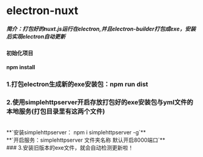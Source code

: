# electron-nuxt
##### 简介：打包好的nuxt.js运行在electron,并且electron-builder打包成exe，安装后实现electron自动更新

#### 初始化项目
**npm install**

### 1.打包electron生成新的exe安装包：npm run dist
### 2.使用simplehttpserver开启存放打包好的exe安装包与yml文件的本地服务(打包目录里有这两个文件)
<br/>
       **`安装simplehttpserver： npm i simplehttpserver -g`**
       <br/>
       **`开启服务：simplehttpserver 文件夹名称 默认开启8000端口`**
       <br/>
### 3.安装旧版本的exe文件，就会自动检测更新啦！

